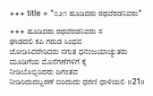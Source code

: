 +++
title = "೦೨೧ ಹೂಡಿದರು ರಥವೆರಡನಿವರು"

+++
ಹೂಡಿದರು ರಥವೆರಡನಿವರು ಸ  
ಘಾಡದಲಿ ಕಪಿ ಗರುಡ ಸಿಂಧವ  
ಜೋಡಿಸಿದರೇರಿದರು ನಗುತ ಧನಂಜಯಾಚ್ಯುತರು  
ಮೂಡಿಗೆಯ ಮೊನೆಗಣೆಗಳಿಗೆ ಕೈ  
ನೀಡಿಬೊಬ್ಬಿರಿದರು ದಿಗಂತವ  
ನೀಡಿರಿದುದಬ್ಬರಣೆ ಬಿರಿದುದು ಧರಣಿ ಧಾಳಿಯಲಿ      ॥21॥